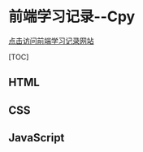 前端学习记录--Cpy
====================================
[点击访问前端学习记录网站](https://cpengyue.github.io)

[TOC]

## HTML

## CSS

## JavaScript